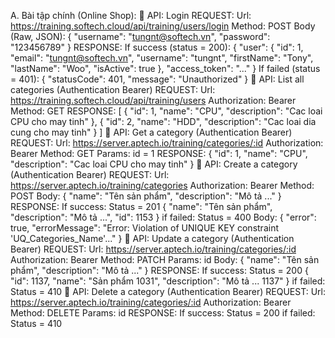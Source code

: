 A. Bài tập chính (Online Shop):
🔶 API: Login
REQUEST:
Url: https://training.softech.cloud/api/training/users/login
Method: POST
Body (Raw, JSON):
{
"username": "tungnt@softech.vn",
"password": "123456789"
}
RESPONSE:
If success (status = 200):
{
"user": {
"id": 1,
"email": "tungnt@softech.vn",
"username": "tungnt",
"firstName": "Tony",
"lastName": "Woo",
"isActive": true
},
"access_token": "..."
}
If failed (status = 401):
{
"statusCode": 401,
"message": "Unauthorized"
}
🔶 API: List all categories (Authentication Bearer)
REQUEST:
Url: https://training.softech.cloud/api/training/users
Authorization: Bearer
Method: GET
RESPONSE:
[
{
"id": 1,
"name": "CPU",
"description": "Cac loai CPU cho may tinh"
},
{
"id": 2,
"name": "HDD",
"description": "Cac loai dia cung cho may tinh"
}
]
🔶 API: Get a category (Authentication Bearer)
REQUEST:
Url: https://server.aptech.io/training/categories/:id
Authorization: Bearer
Method: GET
Params: id = 1
RESPONSE:
{
"id": 1,
"name": "CPU",
"description": "Cac loai CPU cho may tinh"
}
🔶 API: Create a category (Authentication Bearer)
REQUEST:
Url: https://server.aptech.io/training/categories
Authorization: Bearer
Method: POST
Body:
{
"name": "Tên sản phẩm",
"description": "Mô tả ..."
}
RESPONSE:
If success:
Status = 201
{
"name": "Tên sản phẩm",
"description": "Mô tả ...",
"id": 1153
}
if failed:
Status = 400
Body:
{
"error": true,
"errorMessage": "Error: Violation of UNIQUE KEY constraint 'UQ_Categories_Name'..."
}
🔶 API: Update a category (Authentication Bearer)
REQUEST:
Url: https://server.aptech.io/training/categories/:id
Authorization: Bearer
Method: PATCH
Params: id
Body:
{
"name": "Tên sản phẩm",
"description": "Mô tả ..."
}
RESPONSE:
If success:
Status = 200
{
"id": 1137,
"name": "Sản phẩm 1031",
"description": "Mô tả ... 1137"
}
if failed:
Status = 410
🔶 API: Delete a category (Authentication Bearer)
REQUEST:
Url: https://server.aptech.io/training/categories/:id
Authorization: Bearer
Method: DELETE
Params: id
RESPONSE:
If success:
Status = 200
if failed:
Status = 410
